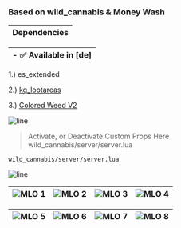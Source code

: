 ### Based on wild_cannabis & Money Wash

|Dependencies|
|---|

|- ✅ Available in [de]|
|---|

1.) es_extended

2.) [kq_lootareas](https://kuzquality.com/package/5355106)

3.) [Colored Weed V2](https://bzzz.tebex.io/package/5954200)


![line](https://github.com/bylickilabs/bylickilabs/assets/109308073/bfd77a60-d426-4470-b417-fdbab0166188) 

> Activate, or Deactivate Custom Props Here
wild_cannabis/server/server.lua

```yarn
wild_cannabis/server/server.lua
```
![line](https://github.com/bylickilabs/bylickilabs/assets/109308073/bfd77a60-d426-4470-b417-fdbab0166188) 

|![MLO 1](https://github.com/user-attachments/assets/cc8da794-c775-4525-a53e-d18375282303)|![MLO 2](https://github.com/user-attachments/assets/a83eb63e-3d8a-420e-a8c8-2ad5af28dcf8)|![MLO 3](https://github.com/user-attachments/assets/011f9799-d00f-440a-90cf-b41d0d0f8cec)|![MLO 4](https://github.com/user-attachments/assets/da32a0a5-9292-45c6-803c-9af6a8cee31a)|
|---|---|---|---|

![MLO 5](https://github.com/user-attachments/assets/d5a3116a-1df0-482e-84e3-23ac505b1e4b)|![MLO 6](https://github.com/user-attachments/assets/4031d927-6e8f-4688-8bac-fbe8f9341140)|![MLO 7](https://github.com/user-attachments/assets/043a38af-b3dc-4234-b880-b3d691f70e2b)|![MLO 8](https://github.com/user-attachments/assets/e11e8c06-80e1-4049-8aef-ca2d921592fc)|
|---|---|---|---|
